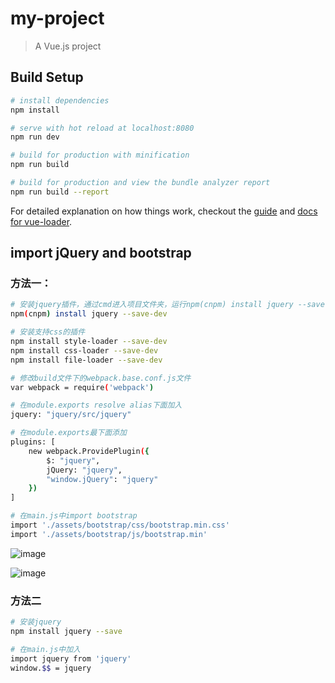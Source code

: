 # my-project

> A Vue.js project

## Build Setup

``` bash
# install dependencies
npm install

# serve with hot reload at localhost:8080
npm run dev

# build for production with minification
npm run build

# build for production and view the bundle analyzer report
npm run build --report
```

For detailed explanation on how things work, checkout the [guide](http://vuejs-templates.github.io/webpack/) and [docs for vue-loader](http://vuejs.github.io/vue-loader).

## import jQuery and bootstrap

### 方法一：
``` bash
# 安装jquery插件，通过cmd进入项目文件夹，运行npm(cnpm) install jquery --save-dev安装插件
npm(cnpm) install jquery --save-dev

# 安装支持css的插件
npm install style-loader --save-dev
npm install css-loader --save-dev
npm install file-loader --save-dev

# 修改build文件下的webpack.base.conf.js文件
var webpack = require('webpack')

# 在module.exports resolve alias下面加入
jquery: "jquery/src/jquery"

# 在module.exports最下面添加
plugins: [
    new webpack.ProvidePlugin({
        $: "jquery",
        jQuery: "jquery",
        "window.jQuery": "jquery"
    })
]

# 在main.js中import bootstrap
import './assets/bootstrap/css/bootstrap.min.css'
import './assets/bootstrap/js/bootstrap.min'
```
![image](http://i.imgur.com/7j5uGrT.png)

![image](http://i.imgur.com/GQea8Em.png)

### 方法二
``` bash
# 安装jquery
npm install jquery --save

# 在main.js中加入
import jquery from 'jquery'
window.$$ = jquery
```


